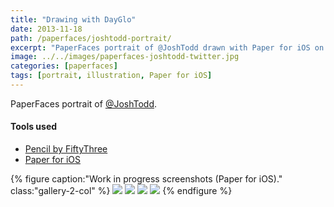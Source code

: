 ```yaml
---
title: "Drawing with DayGlo"
date: 2013-11-18
path: /paperfaces/joshtodd-portrait/
excerpt: "PaperFaces portrait of @JoshTodd drawn with Paper for iOS on an iPad."
image: ../../images/paperfaces-joshtodd-twitter.jpg
categories: [paperfaces]
tags: [portrait, illustration, Paper for iOS]
---
```


PaperFaces portrait of [@JoshTodd](https://twitter.com/JoshTodd).

#### Tools used

- [Pencil by FiftyThree](https://www.amazon.com/FiftyThree-Digital-Stylus-Pencil-iPhone/dp/B01JJBUYR4/ref=as_li_ss_tl?keywords=pencil+53&qid=1550586265&s=gateway&sr=8-3&linkCode=ll1&tag=mademist-20&linkId=0134793cb840affff60f2e45a7f64678&language=en_US)
- [Paper for iOS](https://paper.bywetransfer.com/)

{% figure caption:"Work in progress screenshots (Paper for iOS)." class:"gallery-2-col" %}
[![](../../images/paperfaces-joshtodd-process-1-600.jpg)](../../images/paperfaces-joshtodd-process-1-lg.jpg)
[![](../../images/paperfaces-joshtodd-process-2-600.jpg)](../../images/paperfaces-joshtodd-process-2-lg.jpg)
[![](../../images/paperfaces-joshtodd-process-3-600.jpg)](../../images/paperfaces-joshtodd-process-3-lg.jpg)
[![](../../images/paperfaces-joshtodd-process-4-600.jpg)](../../images/paperfaces-joshtodd-process-4-lg.jpg)
{% endfigure %}

